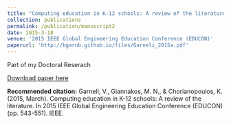 ```yaml
---
title: "Computing education in K-12 schools: A review of the literature"
collection: publications
permalink: /publication/manuscript2
date: 2015-3-18
venue: '2015 IEEE Global Engineering Education Conference (EDUCON)'
paperurl: 'http://bgarnb.github.io/files/Garneli_2015a.pdf'
---
```

Part of my Doctoral Reserach

[Download paper here](http://bgarnb.github.io/files/Garneli_2015a.pdf)

<b> Recommended citation:</b> Garneli, V., Giannakos, M. N., & Chorianopoulos, K. (2015, March). Computing education in K-12 schools: A review of the literature. In 2015 IEEE Global Engineering Education Conference (EDUCON) (pp. 543-551). IEEE.
